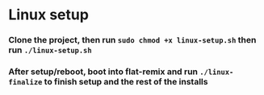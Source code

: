 # Linux setup

### Clone the project, then run `sudo chmod +x linux-setup.sh` then run `./linux-setup.sh`

### After setup/reboot, boot into flat-remix and run `./linux-finalize` to finish setup and the rest of the installs